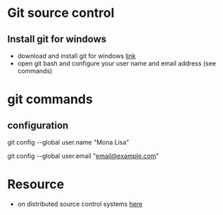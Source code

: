 # Git source control #

## Install git for windows ##

- download and install git for windows [link](https://git-scm.com/download/win)
- open git bash and configure your user name and email address (see commands)

# git commands #

## configuration ##

 git config --global user.name "Mona Lisa"
 
 git config --global user.email "email@example.com"

 # Resource 
 
  - on distributed source control systems [here](https://www.youtube.com/watch?v=_yQlKEq-Ueg)
